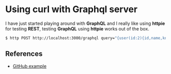 # Using curl with Graphql server

I have just started playing around with **GraphQL** and I really like using **httpie** for testing **REST**, testing **GraphQL** using **httpie** works out of the box.

```bash
$ http POST http://localhost:3000/graphql query="{user(id:2){id,name,knowledge{language,frameworks}}}"
```

## References

- [GitHub example](https://github.com/guilouro/simple-graphql-server)
